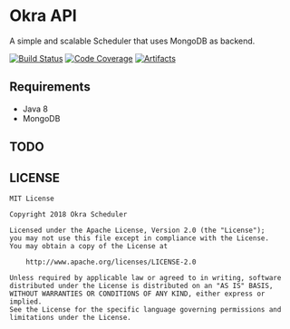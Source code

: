 # Okra API

A simple and scalable Scheduler that uses MongoDB as backend.

[![Build Status][travis-badge]][travis-url] [![Code Coverage][codecov-badge]][codecov-url] [![Artifacts][jitpack-badge]][jitpack-url]

## Requirements

* Java 8
* MongoDB

## TODO


## LICENSE

    MIT License

    Copyright 2018 Okra Scheduler

    Licensed under the Apache License, Version 2.0 (the "License");
    you may not use this file except in compliance with the License.
    You may obtain a copy of the License at

        http://www.apache.org/licenses/LICENSE-2.0

    Unless required by applicable law or agreed to in writing, software
    distributed under the License is distributed on an "AS IS" BASIS,
    WITHOUT WARRANTIES OR CONDITIONS OF ANY KIND, either express or implied.
    See the License for the specific language governing permissions and
    limitations under the License.

[codecov-badge]: https://codecov.io/gh/OkraScheduler/OkraApi/branch/master/graph/badge.svg
[codecov-url]: https://codecov.io/gh/OkraScheduler/OkraApi
[travis-badge]: https://travis-ci.org/OkraScheduler/OkraApi.svg?branch=master
[travis-url]: https://travis-ci.org/OkraScheduler/OkraApi
[jitpack-badge]: https://jitpack.io/v/OkraScheduler/OkraApi.svg
[jitpack-url]: https://jitpack.io/#OkraScheduler/OkraApi